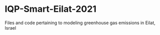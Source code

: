 # IQP-Smart-Eilat-2021
Files and code pertaining to modeling greenhouse gas emissions in Eilat, Israel
